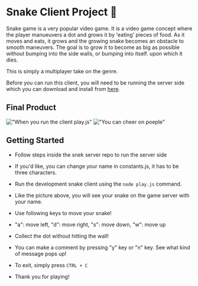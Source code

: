 # Snake Client Project 🐍

Snake game is a very popular video game. It is a video game concept where the player manueuvers a dot and grows it by 'eating' pieces of food. As it moves and eats, it grows and the growing snake becomes an obstacle to smooth maneuvers. The goal is to grow it to become as big as possible without bumping into the side walls, or bumping into itself. upon which it dies.

This is simply a multiplayer take on the genre.

Before you can run this client, you will need to be running the server side which you can download and install from [here](https://github.com/lighthouse-labs/snek-multiplayer).

## Final Product

!["When you run the client play.js"](https://user-images.githubusercontent.com/90123125/155263158-3eb2fb45-27e6-4434-841a-32318edd6d6f.png)
!["You can cheer on poeple"](https://user-images.githubusercontent.com/90123125/155263182-46006f47-82ef-43d3-80f2-b52a80b88f4a.png)


## Getting Started

- Follow steps inside the snek server repo to run the server side
- If you'd like, you can change your name in constants.js, it has to be three characters.

- Run the development snake client using the `node play.js` command.
- Like the picture above, you will see your snake on the game server with your name.
- Use following keys to move your snake!
- "a": move left, "d": move right, "s": move down, "w": move up
- Collect the dot without hitting the wall! 
- You can make a comment by pressing "y" key or "n" key. See what kind of message pops up!
- To exit, simply press `CTRL + C`
- Thank you for playing! 




